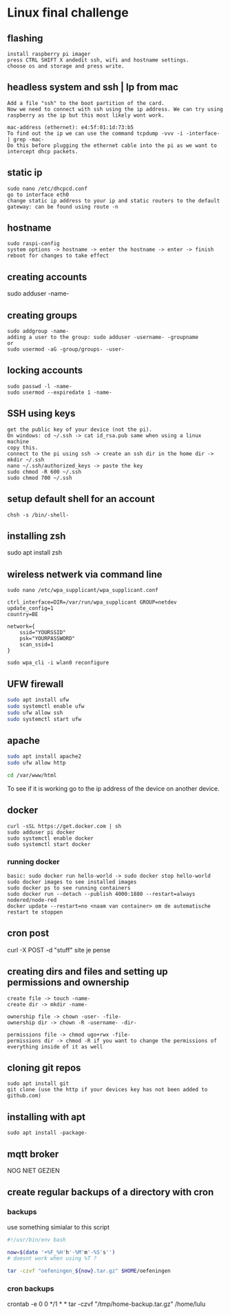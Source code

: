 # Linux final challenge

## flashing

```text
install raspberry pi imager
press CTRL SHIFT X andedit ssh, wifi and hostname settings.
choose os and storage and press write.
```


## headless system and ssh | Ip from mac

```text
Add a file "ssh" to the boot partition of the card.
Now we need to connect with ssh using the ip address. We can try using
raspberry as the ip but this most likely wont work.

mac-address (ethernet): e4:5f:01:1d:73:b5
To find out the ip we can use the command tcpdump -vvv -i -interface- | grep -mac-
Do this before plugging the ethernet cable into the pi as we want to
intercept dhcp packets.
```

## static ip

```text
sudo nano /etc/dhcpcd.conf
go to interface eth0
change static ip address to your ip and static routers to the default
gateway: can be found using route -n
```

## hostname

```text
sudo raspi-config
system options -> hostname -> enter the hostname -> enter -> finish
reboot for changes to take effect
```

## creating accounts

sudo adduser -name-

## creating groups

```text
sudo addgroup -name-
adding a user to the group: sudo adduser -username- -groupname
or
sudo usermod -aG -group/groups- -user-
```

## locking accounts

```text
sudo passwd -l -name-
sudo usermod --expiredate 1 -name-
```

## SSH using keys

```text
get the public key of your device (not the pi).
On windows: cd ~/.ssh -> cat id_rsa.pub same when using a linux machine
copy this.
connect to the pi using ssh -> create an ssh dir in the home dir -> mkdir ~/.ssh
nano ~/.ssh/authorized_keys -> paste the key
sudo chmod -R 600 ~/.ssh
sudo chmod 700 ~/.ssh
```

## setup default shell for an account

```text
chsh -s /bin/-shell-
```

## installing zsh

sudo apt install zsh

## wireless netwerk via command line


```text
sudo nano /etc/wpa_supplicant/wpa_supplicant.conf

ctrl_interface=DIR=/var/run/wpa_supplicant GROUP=netdev
update_config=1
country=BE

network={
    ssid="YOURSSID"
    psk="YOURPASSWORD"
    scan_ssid=1
}

sudo wpa_cli -i wlan0 reconfigure
```

## UFW firewall

```bash
sudo apt install ufw
sudo systemctl enable ufw
sudo ufw allow ssh
sudo systemctl start ufw
```

## apache

```bash
sudo apt install apache2
sudo ufw allow http

cd /var/www/html
```

To see if it is working go to the ip address of the device on another device.

## docker

```text
curl -sSL https://get.docker.com | sh
sudo adduser pi docker
sudo systemctl enable docker
sudo systemctl start docker
```

### running docker

```text
basic: sudo docker run hello-world -> sudo docker stop hello-world
sudo docker images to see installed images
sudo docker ps to see running containers
sudo docker run --detach --publish 4000:1880 --restart=always nodered/node-red
docker update --restart=no <naam van container> om de automatische restart te stoppen
```

## cron post

curl -X POST -d "stuff" site je pense

## creating dirs and files and setting up permissions and ownership

```text
create file -> touch -name-
create dir -> mkdir -name-

ownership file -> chown -user- -file-
ownership dir -> chown -R -username- -dir-

permissions file -> chmod ugo+rwx -file-
permissions dir -> chmod -R if you want to change the permissions of everything inside of it as well
```

## cloning git repos

```text
sudo apt install git
git clone (use the http if your devices key has not been added to github.com)
```

## installing with apt

```text
sudo apt install -package-
```

## mqtt broker

NOG NIET GEZIEN

## create regular backups of a directory with cron

### backups

use something simialar to this script

```bash
#!/usr/bin/env bash

now=$(date '+%F_%H'h'-%M'm'-%S's'')
# doesnt work when using %T ?

tar -czvf "oefeningen_${now}.tar.gz" $HOME/oefeningen
```

### cron backups

crontab -e
0 0 */1 * * tar -czvf "/tmp/home-backup.tar.gz" /home/lulu

